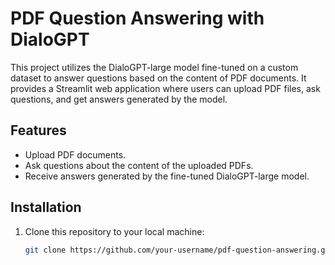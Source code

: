 # PDF Question Answering with DialoGPT

This project utilizes the DialoGPT-large model fine-tuned on a custom dataset to answer questions based on the content of PDF documents. It provides a Streamlit web application where users can upload PDF files, ask questions, and get answers generated by the model.

## Features

- Upload PDF documents.
- Ask questions about the content of the uploaded PDFs.
- Receive answers generated by the fine-tuned DialoGPT-large model.

## Installation

1. Clone this repository to your local machine:

   ```bash
   git clone https://github.com/your-username/pdf-question-answering.git
